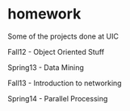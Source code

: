 homework
========

Some of the projects done at UIC

Fall12 - Object Oriented Stuff

Spring13 - Data Mining

Fall13 - Introduction to networking

Spring14 - Parallel Processing
